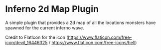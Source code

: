 # Inferno 2d Map Plugin 
A simple plugin that provides a 2d map of all the locations monsters have spawned for the current inferno wave.

Credit to FlatIcon for the icon (https://www.flaticon.com/free-icon/devil_16446325 / https://www.flaticon.com/free-icons/hell)
